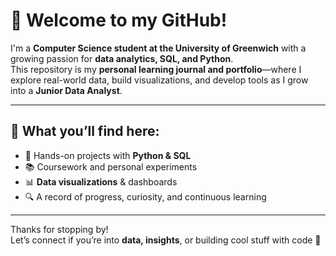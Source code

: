 # 👋 Welcome to my GitHub!

I'm a **Computer Science student at the University of Greenwich** with a growing passion for **data analytics, SQL, and Python**.  
This repository is my **personal learning journal and portfolio**—where I explore real-world data, build visualizations, and develop tools as I grow into a **Junior Data Analyst**.

---

## 📌 What you’ll find here:
- 🐍 Hands-on projects with **Python & SQL**  
- 📚 Coursework and personal experiments  
- 📊 **Data visualizations** & dashboards  
- 🔍 A record of progress, curiosity, and continuous learning  

---

Thanks for stopping by!  
Let’s connect if you’re into **data, insights**, or building cool stuff with code 🚀
